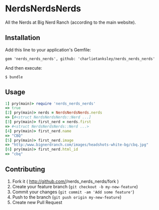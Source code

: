 # NerdsNerdsNerds

All the Nerds at Big Nerd Ranch (according to the main website).

## Installation

Add this line to your application's Gemfile:

    gem 'nerds_nerds_nerds', github: 'charlietanksley/nerds_nerds_nerds'

And then execute:

    $ bundle

## Usage

```ruby
1] pry(main)> require 'nerds_nerds_nerds'
=> true
[2] pry(main)> nerds = NerdsNerdsNerds.nerds
=> [#<struct NerdsNerdsNerds::Nerd ...]
[3] pry(main)> first_nerd = nerds.first
=> #<struct NerdsNerdsNerds::Nerd ...>
[4] pry(main)> first_nerd.name
=> "CBQ"
[5] pry(main)> first_nerd.image
=> "http:/www.bignerdranch.com/images/headshots-white-bg/cbq.jpg"
[6] pry(main)> first_nerd.html_id
=> "cbq"
```

## Contributing

1. Fork it ( http://github.com/<my-github-username>/nerds_nerds_nerds/fork )
2. Create your feature branch (`git checkout -b my-new-feature`)
3. Commit your changes (`git commit -am 'Add some feature'`)
4. Push to the branch (`git push origin my-new-feature`)
5. Create new Pull Request
